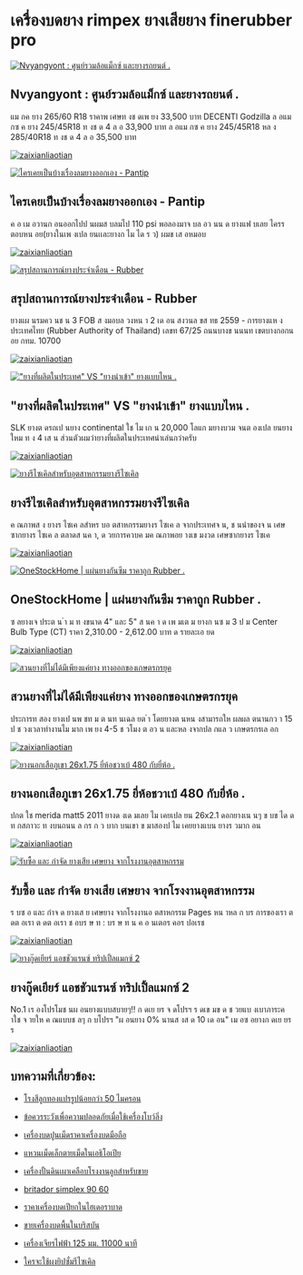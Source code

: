 # เครื่องบดยาง rimpex ยางเสียยาง finerubber pro
<a href="https://mnn.zoosnet.net/LR/Chatpre.aspx?id=MNN94995150&p=https://topgrinding.com/" target="_blank">![Nvyangyont : ศูนย์รวมล้อแม็กซ์ และยางรถยนต์ .](https://github.com/technlg/images/blob/main/43.jpg)</a>
## Nvyangyont : ศูนย์รวมล้อแม็กซ์ และยางรถยนต์ .
แม กค ยาง 265/60 R18 ราคาพ เศษท งช ดเพ ยง 33,500 บาท DECENTI Godzilla ล อแม กซ ค ยาง 245/45R18 ท งช ด 4 ล อ 33,900 บาท ล อแม กซ ค ยาง 245/45R18 หล ง 285/40R18 ท งช ด 4 ล อ 35,500 บาท 
<a href="https://mnn.zoosnet.net/LR/Chatpre.aspx?id=MNN94995150&p=https://topgrinding.com/" target="_blank"><img src="https://github.com/technlg/images/raw/main/chat11.jpg" alt="zaixianliaotian"/></a><a href="//whatsapp.shibangsoft.com/WhatsApp.php" ><img src="https://github.com/technlg/images/raw/main/chat11.png" alt=""></a>
<a href="https://mnn.zoosnet.net/LR/Chatpre.aspx?id=MNN94995150&p=https://topgrinding.com/" target="_blank">![ไครเคยเป็นบ้างเรื่องลมยางออกเอง - Pantip](https://github.com/technlg/images/blob/main/28.jpg)</a>
## ไครเคยเป็นบ้างเรื่องลมยางออกเอง - Pantip
ค อ เม อวานก อนออกไปป นผมส บลมไป 110 psi พอลองมาจ บล อว นน ด ยางแฟ บเลย ไครร ตอบหน อย(ยางในเพ งเปล ยนเเละยางก ไม ได ร ว) ผมข เส อหมอบ
<a href="https://mnn.zoosnet.net/LR/Chatpre.aspx?id=MNN94995150&p=https://topgrinding.com/" target="_blank"><img src="https://github.com/technlg/images/raw/main/chat11.jpg" alt="zaixianliaotian"/></a><a href="//whatsapp.shibangsoft.com/WhatsApp.php" ><img src="https://github.com/technlg/images/raw/main/chat11.png" alt=""></a>
<a href="https://mnn.zoosnet.net/LR/Chatpre.aspx?id=MNN94995150&p=https://topgrinding.com/" target="_blank">![สรุปสถานการณ์ยางประจำเดือน - Rubber](https://github.com/technlg/images/blob/main/33.jpg)</a>
## สรุปสถานการณ์ยางประจำเดือน - Rubber
ยางแผ นรมคว นช น 3 FOB ส งมอบล วงหน า 2 เด อน สงวนล ขส ทธ 2559 - การยางแห งประเทศไทย (Rubber Authority of Thailand) เลขท 67/25 ถนนบางข นนนท เขตบางกอกน อย กทม. 10700 
<a href="https://mnn.zoosnet.net/LR/Chatpre.aspx?id=MNN94995150&p=https://topgrinding.com/" target="_blank"><img src="https://github.com/technlg/images/raw/main/chat11.jpg" alt="zaixianliaotian"/></a><a href="//whatsapp.shibangsoft.com/WhatsApp.php" ><img src="https://github.com/technlg/images/raw/main/chat11.png" alt=""></a>
<a href="https://mnn.zoosnet.net/LR/Chatpre.aspx?id=MNN94995150&p=https://topgrinding.com/" target="_blank">!["ยางที่ผลิตในประเทศ" VS "ยางนำเข้า" ยางแบบไหน .](https://github.com/technlg/images/blob/main/51.jpg)</a>
## "ยางที่ผลิตในประเทศ" VS "ยางนำเข้า" ยางแบบไหน .
SLK ยางต ดรถเป นยาง continental ใช ไม เก น 20,000 โลแก มยางบวม จนต องเปล ยนยางใหม ท ง 4 เส น ส่วนตัวผมว่ายางที่ผลิตในประเทศน่าเล่นกว่าครับ
<a href="https://mnn.zoosnet.net/LR/Chatpre.aspx?id=MNN94995150&p=https://topgrinding.com/" target="_blank"><img src="https://github.com/technlg/images/raw/main/chat11.jpg" alt="zaixianliaotian"/></a><a href="//whatsapp.shibangsoft.com/WhatsApp.php" ><img src="https://github.com/technlg/images/raw/main/chat11.png" alt=""></a>
<a href="https://mnn.zoosnet.net/LR/Chatpre.aspx?id=MNN94995150&p=https://topgrinding.com/" target="_blank">![ยางรีไซเคิลสำหรับอุตสาหกรรมยางรีไซเคิล](https://github.com/technlg/images/blob/main/13.jpg)</a>
## ยางรีไซเคิลสำหรับอุตสาหกรรมยางรีไซเคิล
ค ณภาพส ง ยางร ไซเค ลสำหร บอ ตสาหกรรมยางร ไซเค ล จากประเทศจ น, ช นนำของจ น เศษซากยางร ไซเค ล ตลาดส นค า, ด วยการควบค มค ณภาพอย างเข มงวด เศษซากยางร ไซเค 
<a href="https://mnn.zoosnet.net/LR/Chatpre.aspx?id=MNN94995150&p=https://topgrinding.com/" target="_blank"><img src="https://github.com/technlg/images/raw/main/chat11.jpg" alt="zaixianliaotian"/></a><a href="//whatsapp.shibangsoft.com/WhatsApp.php" ><img src="https://github.com/technlg/images/raw/main/chat11.png" alt=""></a>
<a href="https://mnn.zoosnet.net/LR/Chatpre.aspx?id=MNN94995150&p=https://topgrinding.com/" target="_blank">![OneStockHome | แผ่นยางกันซึม ราคาถูก Rubber .](https://github.com/technlg/images/blob/main/29.jpg)</a>
## OneStockHome | แผ่นยางกันซึม ราคาถูก Rubber .
ซ ลยางเจ ประต น ำ ม ท งขนาด 4" และ 5" ส นค า ด เพ มเต ม ยางก นซ ม 3 ป ม Center Bulb Type (CT) ราคา 2,310.00 - 2,612.00 บาท ด รายละเอ ยด 
<a href="https://mnn.zoosnet.net/LR/Chatpre.aspx?id=MNN94995150&p=https://topgrinding.com/" target="_blank"><img src="https://github.com/technlg/images/raw/main/chat11.jpg" alt="zaixianliaotian"/></a><a href="//whatsapp.shibangsoft.com/WhatsApp.php" ><img src="https://github.com/technlg/images/raw/main/chat11.png" alt=""></a>
<a href="https://mnn.zoosnet.net/LR/Chatpre.aspx?id=MNN94995150&p=https://topgrinding.com/" target="_blank">![สวนยางที่ไม่ได้มีเพียงแค่ยาง ทางออกของเกษตรกรยุค ](https://github.com/technlg/images/blob/main/46.jpg)</a>
## สวนยางที่ไม่ได้มีเพียงแค่ยาง ทางออกของเกษตรกรยุค 
ประการท สอง ยางเป นพ ชท ม ต นท นเฉล ยต ำ โดยยางต นหน งสามารถให ผลผล ตนานกว า 15 ป ช วงเวลาทำงานไม มาก เพ ยง 4-5 ช วโมง ต อว น และหล งจากปล กแล ว เกษตรกรเล อก 
<a href="https://mnn.zoosnet.net/LR/Chatpre.aspx?id=MNN94995150&p=https://topgrinding.com/" target="_blank"><img src="https://github.com/technlg/images/raw/main/chat11.jpg" alt="zaixianliaotian"/></a><a href="//whatsapp.shibangsoft.com/WhatsApp.php" ><img src="https://github.com/technlg/images/raw/main/chat11.png" alt=""></a>
<a href="https://mnn.zoosnet.net/LR/Chatpre.aspx?id=MNN94995150&p=https://topgrinding.com/" target="_blank">![ยางนอกเสือภูเขา 26x1.75 ยี่ห้อชวาเบ้ 480 กับยี่ห้อ .](https://github.com/technlg/images/blob/main/14.jpg)</a>
## ยางนอกเสือภูเขา 26x1.75 ยี่ห้อชวาเบ้ 480 กับยี่ห้อ .
ปกต ใช merida matt5 2011 ยางด งเด มเลย ไม เคยเปล ยน 26x2.1 ดอกยางเน นๆ ข บข ได ด ท กสภาวะ ท งบนถนน ล กร ก ว บาก บนเขา ข มาสองป ไม เคยยางแบน ยางร วมาก อน
<a href="https://mnn.zoosnet.net/LR/Chatpre.aspx?id=MNN94995150&p=https://topgrinding.com/" target="_blank"><img src="https://github.com/technlg/images/raw/main/chat11.jpg" alt="zaixianliaotian"/></a><a href="//whatsapp.shibangsoft.com/WhatsApp.php" ><img src="https://github.com/technlg/images/raw/main/chat11.png" alt=""></a>
<a href="https://mnn.zoosnet.net/LR/Chatpre.aspx?id=MNN94995150&p=https://topgrinding.com/" target="_blank">![รับซื้อ และ กำจัด ยางเสีย เศษยาง จากโรงงานอุตสาหกรรม ](https://github.com/technlg/images/blob/main/13.jpg)</a>
## รับซื้อ และ กำจัด ยางเสีย เศษยาง จากโรงงานอุตสาหกรรม 
ร บซ อ และ กำจ ด ยางเส ย เศษยาง จากโรงงานอ ตสาหกรรม Pages หน าหล ก บร การของเรา ต ดต อเรา ต ดต อเรา ช อบร ษ ท : บร ษ ท น ค อ นเตอร คอร ปอเรช 
<a href="https://mnn.zoosnet.net/LR/Chatpre.aspx?id=MNN94995150&p=https://topgrinding.com/" target="_blank"><img src="https://github.com/technlg/images/raw/main/chat11.jpg" alt="zaixianliaotian"/></a><a href="//whatsapp.shibangsoft.com/WhatsApp.php" ><img src="https://github.com/technlg/images/raw/main/chat11.png" alt=""></a>
<a href="https://mnn.zoosnet.net/LR/Chatpre.aspx?id=MNN94995150&p=https://topgrinding.com/" target="_blank">![ยางกู๊ดเยียร์ แอชชัวแรนซ์ ทริปเปิ้ลแมกซ์ 2](https://github.com/technlg/images/blob/main/8.jpg)</a>
## ยางกู๊ดเยียร์ แอชชัวแรนซ์ ทริปเปิ้ลแมกซ์ 2
No.1 เร องโปรโมช นผ อนยางแบบสบายๆ‼ ก ดเย ยร จ ดโปรฯ ร ดเข มข ด ช วยแบ งเบาภาระค าใช จ ายให ค ณแบบช ลๆ ก บโปรฯ "ผ อนยาง 0% นานส งส ด 10 เด อน" เม อซ อยางก ดเย ยร ร 
<a href="https://mnn.zoosnet.net/LR/Chatpre.aspx?id=MNN94995150&p=https://topgrinding.com/" target="_blank"><img src="https://github.com/technlg/images/raw/main/chat11.jpg" alt="zaixianliaotian"/></a><a href="//whatsapp.shibangsoft.com/WhatsApp.php" ><img src="https://github.com/technlg/images/raw/main/chat11.png" alt=""></a>
## บทความที่เกี่ยวข้อง:
* [โรงสีลูกทองแปรรูปน้อยกว่า 50 ไมครอน](%E0%B9%82%E0%B8%A3%E0%B8%87%E0%B8%AA%E0%B8%B5%E0%B8%A5%E0%B8%B9%E0%B8%81%E0%B8%97%E0%B8%AD%E0%B8%87%E0%B9%81%E0%B8%9B%E0%B8%A3%E0%B8%A3%E0%B8%B9%E0%B8%9B%E0%B8%99%E0%B9%89%E0%B8%AD%E0%B8%A2%E0%B8%81%E0%B8%A7%E0%B9%88%E0%B8%B2%2050%20%E0%B9%84%E0%B8%A1%E0%B8%84%E0%B8%A3%E0%B8%AD%E0%B8%99.md)
* [ข้อควรระวังเพื่อความปลอดภัยเมื่อใช้เครื่องโบว์ลิ่ง](%E0%B8%82%E0%B9%89%E0%B8%AD%E0%B8%84%E0%B8%A7%E0%B8%A3%E0%B8%A3%E0%B8%B0%E0%B8%A7%E0%B8%B1%E0%B8%87%E0%B9%80%E0%B8%9E%E0%B8%B7%E0%B9%88%E0%B8%AD%E0%B8%84%E0%B8%A7%E0%B8%B2%E0%B8%A1%E0%B8%9B%E0%B8%A5%E0%B8%AD%E0%B8%94%E0%B8%A0%E0%B8%B1%E0%B8%A2%E0%B9%80%E0%B8%A1%E0%B8%B7%E0%B9%88%E0%B8%AD%E0%B9%83%E0%B8%8A%E0%B9%89%E0%B9%80%E0%B8%84%E0%B8%A3%E0%B8%B7%E0%B9%88%E0%B8%AD%E0%B8%87%E0%B9%82%E0%B8%9A%E0%B8%A7%E0%B9%8C%E0%B8%A5%E0%B8%B4%E0%B9%88%E0%B8%87.md)
* [เครื่องบดปูนเม็ดราคาเครื่องบดมือถือ](%E0%B9%80%E0%B8%84%E0%B8%A3%E0%B8%B7%E0%B9%88%E0%B8%AD%E0%B8%87%E0%B8%9A%E0%B8%94%E0%B8%9B%E0%B8%B9%E0%B8%99%E0%B9%80%E0%B8%A1%E0%B9%87%E0%B8%94%E0%B8%A3%E0%B8%B2%E0%B8%84%E0%B8%B2%E0%B9%80%E0%B8%84%E0%B8%A3%E0%B8%B7%E0%B9%88%E0%B8%AD%E0%B8%87%E0%B8%9A%E0%B8%94%E0%B8%A1%E0%B8%B7%E0%B8%AD%E0%B8%96%E0%B8%B7%E0%B8%AD.md)
* [แหวนเม็ดเล็กตายเม็ดในเอธิโอเปีย](%E0%B9%81%E0%B8%AB%E0%B8%A7%E0%B8%99%E0%B9%80%E0%B8%A1%E0%B9%87%E0%B8%94%E0%B9%80%E0%B8%A5%E0%B9%87%E0%B8%81%E0%B8%95%E0%B8%B2%E0%B8%A2%E0%B9%80%E0%B8%A1%E0%B9%87%E0%B8%94%E0%B9%83%E0%B8%99%E0%B9%80%E0%B8%AD%E0%B8%98%E0%B8%B4%E0%B9%82%E0%B8%AD%E0%B9%80%E0%B8%9B%E0%B8%B5%E0%B8%A2.md)
* [เครื่องปั้นดินเผาเคลือบโรงงานลูกสำหรับขาย](%E0%B9%80%E0%B8%84%E0%B8%A3%E0%B8%B7%E0%B9%88%E0%B8%AD%E0%B8%87%E0%B8%9B%E0%B8%B1%E0%B9%89%E0%B8%99%E0%B8%94%E0%B8%B4%E0%B8%99%E0%B9%80%E0%B8%9C%E0%B8%B2%E0%B9%80%E0%B8%84%E0%B8%A5%E0%B8%B7%E0%B8%AD%E0%B8%9A%E0%B9%82%E0%B8%A3%E0%B8%87%E0%B8%87%E0%B8%B2%E0%B8%99%E0%B8%A5%E0%B8%B9%E0%B8%81%E0%B8%AA%E0%B8%B3%E0%B8%AB%E0%B8%A3%E0%B8%B1%E0%B8%9A%E0%B8%82%E0%B8%B2%E0%B8%A2.md)
* [britador simplex 90 60](britador%20simplex%2090%2060.md)
* [ราคาเครื่องบดเปียกในไฮเดอราบาด](%E0%B8%A3%E0%B8%B2%E0%B8%84%E0%B8%B2%E0%B9%80%E0%B8%84%E0%B8%A3%E0%B8%B7%E0%B9%88%E0%B8%AD%E0%B8%87%E0%B8%9A%E0%B8%94%E0%B9%80%E0%B8%9B%E0%B8%B5%E0%B8%A2%E0%B8%81%E0%B9%83%E0%B8%99%E0%B9%84%E0%B8%AE%E0%B9%80%E0%B8%94%E0%B8%AD%E0%B8%A3%E0%B8%B2%E0%B8%9A%E0%B8%B2%E0%B8%94.md)
* [ขายเครื่องบดพื้นในบริสบัน](%E0%B8%82%E0%B8%B2%E0%B8%A2%E0%B9%80%E0%B8%84%E0%B8%A3%E0%B8%B7%E0%B9%88%E0%B8%AD%E0%B8%87%E0%B8%9A%E0%B8%94%E0%B8%9E%E0%B8%B7%E0%B9%89%E0%B8%99%E0%B9%83%E0%B8%99%E0%B8%9A%E0%B8%A3%E0%B8%B4%E0%B8%AA%E0%B8%9A%E0%B8%B1%E0%B8%99.md)
* [เครื่องเจียรไฟฟ้า 125 มม. 11000 นาที](%E0%B9%80%E0%B8%84%E0%B8%A3%E0%B8%B7%E0%B9%88%E0%B8%AD%E0%B8%87%E0%B9%80%E0%B8%88%E0%B8%B5%E0%B8%A2%E0%B8%A3%E0%B9%84%E0%B8%9F%E0%B8%9F%E0%B9%89%E0%B8%B2%20125%20%E0%B8%A1%E0%B8%A1.%2011000%20%E0%B8%99%E0%B8%B2%E0%B8%97%E0%B8%B5.md)
* [ใครจะใช้ผงยิปซั่มรีไซเคิล](%E0%B9%83%E0%B8%84%E0%B8%A3%E0%B8%88%E0%B8%B0%E0%B9%83%E0%B8%8A%E0%B9%89%E0%B8%9C%E0%B8%87%E0%B8%A2%E0%B8%B4%E0%B8%9B%E0%B8%8B%E0%B8%B1%E0%B9%88%E0%B8%A1%E0%B8%A3%E0%B8%B5%E0%B9%84%E0%B8%8B%E0%B9%80%E0%B8%84%E0%B8%B4%E0%B8%A5.md)
